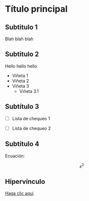 # Título principal

## Subtitulo 1

Blah blah blah

## Subtitulo 2

Hello hello hello

* Viñeta 1
* Viñeta 2
* Viñeta 3
  * Viñeta 3.1

## Subtítulo 3
- [ ] Lista de chequeo 1

- [ ] Lista de chequeo 2

## Subtítulo 4

Ecuación:

$$ x^2 $$

## Hipervínculo

[Haga clic aqui](https://jdvelasq.github.io/courses/notebooks/python/3-06-construccion-de-un-datapipe-en-python.html)
